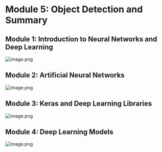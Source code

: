

# Module 5: Object Detection and Summary
## Module 1: Introduction to Neural Networks and Deep Learning
![image.png](https://prod-files-secure.s3.us-west-2.amazonaws.com/03e82b26-cccb-4906-bb56-adabcbdc0655/a8d40bcb-c482-4026-8872-311e16b2dc63/image.png?X-Amz-Algorithm=AWS4-HMAC-SHA256&X-Amz-Content-Sha256=UNSIGNED-PAYLOAD&X-Amz-Credential=ASIAZI2LB466ZCIVGNBF%2F20250206%2Fus-west-2%2Fs3%2Faws4_request&X-Amz-Date=20250206T161658Z&X-Amz-Expires=3600&X-Amz-Security-Token=IQoJb3JpZ2luX2VjEEcaCXVzLXdlc3QtMiJIMEYCIQCVFfX5nDuJD7FEzNQSQWRJJU25xoD0UPFoLjqtZ0is5gIhAKlgBEZQQR7M3T7rFYn7FHuEh0ocnryz314pek9mDekiKv8DCGAQABoMNjM3NDIzMTgzODA1IgzSzkpKzZ9iign3Klsq3AP%2FEDESOyaLHIOKJ7okozvdNVGG2KKbGs2sCDZ2Szhn3YMmrKMzm3v2Q7Sv8xKtamooDUIX69DHd4r8tnu%2Bic9ggfE7vtoSQGFa3hkDmLDF%2BKMmQng1UeoVxc8Rzb02oQdx0HITliOZ%2Ftou2uQsuI8DmmdifHurHkexicLT5WoXdIoRBZcmvKWE9MKgcWT%2Btps33EXI91ubRgzYqys5ygHU7V8PWzQHAfbCTzssMmLfJNBIs0MfkPTCej%2F2XNbgTyz%2FDEJ2Jpp7Mc%2Bw6kPX7qjH8dEkNGMeyS1t0FBqPLQqjOxtP8fcK6e4x%2FjuVHlGVOUIZ9045hQ94VJ2p7PB8f5zKpv1Ixu2UItvIL1m31FhYlEFv9mrRO41SUC52iT%2F1jG%2FvD%2FHh2sZIPQWKB0LrfRLMurh1CS%2BwPmvLTiGPsxashD8vQt1RivS3cg7f9emPN9FUHfmMkmcJaZTuxcUVC9HJU4UIhkRQDHb2fFPdKJt%2BskvbBkHST3XQ7FUTWYDfIn0Ec0k8tM4Y3r%2F0nSdPqerLsLfds66RsSDAGTvKnjuSYuLXG0AnpHRwn0a9UJBFVepSooZrgA%2FT1hRD1YY1usp0qdp4b5cn9PHCKAn%2FIRciPWcVwNqn7mo9mhh%2FTCDnJO9BjqkAXwGjSKp4m5qvK%2F%2BmfDRHraobH%2Fcpehi%2FJ4XJBWxolGxGOazYNC%2BFuOiaNR8m3k27A5%2BxiPlSo1aTW02NOnmfluZaaftpaYn6sj6SboBCG6YHi7NC9%2BuPnuZ55kILQ%2B40O%2Bh2LGER44UfRCMXdBmgJ%2F1F1wzVl7aRPV4yf6Wsn0RA7gZBGioa3aIIPajF%2BZMEEerTS%2Fh6B5WZ4cMVb4ArzTqmCyR&X-Amz-Signature=9aa6a80dfaeb1d6db53583cecb3bea828b4fb84819b07fa7bf48c24be79d65f4&X-Amz-SignedHeaders=host&x-id=GetObject)
## Module 2: Artificial Neural Networks
![image.png](https://prod-files-secure.s3.us-west-2.amazonaws.com/03e82b26-cccb-4906-bb56-adabcbdc0655/5157ca89-62da-41d9-a98f-6432b71047a9/image.png?X-Amz-Algorithm=AWS4-HMAC-SHA256&X-Amz-Content-Sha256=UNSIGNED-PAYLOAD&X-Amz-Credential=ASIAZI2LB466ZCIVGNBF%2F20250206%2Fus-west-2%2Fs3%2Faws4_request&X-Amz-Date=20250206T161658Z&X-Amz-Expires=3600&X-Amz-Security-Token=IQoJb3JpZ2luX2VjEEcaCXVzLXdlc3QtMiJIMEYCIQCVFfX5nDuJD7FEzNQSQWRJJU25xoD0UPFoLjqtZ0is5gIhAKlgBEZQQR7M3T7rFYn7FHuEh0ocnryz314pek9mDekiKv8DCGAQABoMNjM3NDIzMTgzODA1IgzSzkpKzZ9iign3Klsq3AP%2FEDESOyaLHIOKJ7okozvdNVGG2KKbGs2sCDZ2Szhn3YMmrKMzm3v2Q7Sv8xKtamooDUIX69DHd4r8tnu%2Bic9ggfE7vtoSQGFa3hkDmLDF%2BKMmQng1UeoVxc8Rzb02oQdx0HITliOZ%2Ftou2uQsuI8DmmdifHurHkexicLT5WoXdIoRBZcmvKWE9MKgcWT%2Btps33EXI91ubRgzYqys5ygHU7V8PWzQHAfbCTzssMmLfJNBIs0MfkPTCej%2F2XNbgTyz%2FDEJ2Jpp7Mc%2Bw6kPX7qjH8dEkNGMeyS1t0FBqPLQqjOxtP8fcK6e4x%2FjuVHlGVOUIZ9045hQ94VJ2p7PB8f5zKpv1Ixu2UItvIL1m31FhYlEFv9mrRO41SUC52iT%2F1jG%2FvD%2FHh2sZIPQWKB0LrfRLMurh1CS%2BwPmvLTiGPsxashD8vQt1RivS3cg7f9emPN9FUHfmMkmcJaZTuxcUVC9HJU4UIhkRQDHb2fFPdKJt%2BskvbBkHST3XQ7FUTWYDfIn0Ec0k8tM4Y3r%2F0nSdPqerLsLfds66RsSDAGTvKnjuSYuLXG0AnpHRwn0a9UJBFVepSooZrgA%2FT1hRD1YY1usp0qdp4b5cn9PHCKAn%2FIRciPWcVwNqn7mo9mhh%2FTCDnJO9BjqkAXwGjSKp4m5qvK%2F%2BmfDRHraobH%2Fcpehi%2FJ4XJBWxolGxGOazYNC%2BFuOiaNR8m3k27A5%2BxiPlSo1aTW02NOnmfluZaaftpaYn6sj6SboBCG6YHi7NC9%2BuPnuZ55kILQ%2B40O%2Bh2LGER44UfRCMXdBmgJ%2F1F1wzVl7aRPV4yf6Wsn0RA7gZBGioa3aIIPajF%2BZMEEerTS%2Fh6B5WZ4cMVb4ArzTqmCyR&X-Amz-Signature=b82a590837fda2066a4200f90cedbbe6af4ebaa73b7d4c17becb7fd133cda46b&X-Amz-SignedHeaders=host&x-id=GetObject)
## Module 3: Keras and Deep Learning Libraries
![image.png](https://prod-files-secure.s3.us-west-2.amazonaws.com/03e82b26-cccb-4906-bb56-adabcbdc0655/5089ce50-05f1-470d-ad42-42503bf1df5f/image.png?X-Amz-Algorithm=AWS4-HMAC-SHA256&X-Amz-Content-Sha256=UNSIGNED-PAYLOAD&X-Amz-Credential=ASIAZI2LB466ZCIVGNBF%2F20250206%2Fus-west-2%2Fs3%2Faws4_request&X-Amz-Date=20250206T161658Z&X-Amz-Expires=3600&X-Amz-Security-Token=IQoJb3JpZ2luX2VjEEcaCXVzLXdlc3QtMiJIMEYCIQCVFfX5nDuJD7FEzNQSQWRJJU25xoD0UPFoLjqtZ0is5gIhAKlgBEZQQR7M3T7rFYn7FHuEh0ocnryz314pek9mDekiKv8DCGAQABoMNjM3NDIzMTgzODA1IgzSzkpKzZ9iign3Klsq3AP%2FEDESOyaLHIOKJ7okozvdNVGG2KKbGs2sCDZ2Szhn3YMmrKMzm3v2Q7Sv8xKtamooDUIX69DHd4r8tnu%2Bic9ggfE7vtoSQGFa3hkDmLDF%2BKMmQng1UeoVxc8Rzb02oQdx0HITliOZ%2Ftou2uQsuI8DmmdifHurHkexicLT5WoXdIoRBZcmvKWE9MKgcWT%2Btps33EXI91ubRgzYqys5ygHU7V8PWzQHAfbCTzssMmLfJNBIs0MfkPTCej%2F2XNbgTyz%2FDEJ2Jpp7Mc%2Bw6kPX7qjH8dEkNGMeyS1t0FBqPLQqjOxtP8fcK6e4x%2FjuVHlGVOUIZ9045hQ94VJ2p7PB8f5zKpv1Ixu2UItvIL1m31FhYlEFv9mrRO41SUC52iT%2F1jG%2FvD%2FHh2sZIPQWKB0LrfRLMurh1CS%2BwPmvLTiGPsxashD8vQt1RivS3cg7f9emPN9FUHfmMkmcJaZTuxcUVC9HJU4UIhkRQDHb2fFPdKJt%2BskvbBkHST3XQ7FUTWYDfIn0Ec0k8tM4Y3r%2F0nSdPqerLsLfds66RsSDAGTvKnjuSYuLXG0AnpHRwn0a9UJBFVepSooZrgA%2FT1hRD1YY1usp0qdp4b5cn9PHCKAn%2FIRciPWcVwNqn7mo9mhh%2FTCDnJO9BjqkAXwGjSKp4m5qvK%2F%2BmfDRHraobH%2Fcpehi%2FJ4XJBWxolGxGOazYNC%2BFuOiaNR8m3k27A5%2BxiPlSo1aTW02NOnmfluZaaftpaYn6sj6SboBCG6YHi7NC9%2BuPnuZ55kILQ%2B40O%2Bh2LGER44UfRCMXdBmgJ%2F1F1wzVl7aRPV4yf6Wsn0RA7gZBGioa3aIIPajF%2BZMEEerTS%2Fh6B5WZ4cMVb4ArzTqmCyR&X-Amz-Signature=6e99dab930edfa60920f298bd32d43a6b10522accd4a84b0fee59852ec13a591&X-Amz-SignedHeaders=host&x-id=GetObject)
## Module 4: Deep Learning Models
![image.png](https://prod-files-secure.s3.us-west-2.amazonaws.com/03e82b26-cccb-4906-bb56-adabcbdc0655/4e22fcb0-cfbc-4d28-b961-b9b8fde071f0/image.png?X-Amz-Algorithm=AWS4-HMAC-SHA256&X-Amz-Content-Sha256=UNSIGNED-PAYLOAD&X-Amz-Credential=ASIAZI2LB466ZCIVGNBF%2F20250206%2Fus-west-2%2Fs3%2Faws4_request&X-Amz-Date=20250206T161658Z&X-Amz-Expires=3600&X-Amz-Security-Token=IQoJb3JpZ2luX2VjEEcaCXVzLXdlc3QtMiJIMEYCIQCVFfX5nDuJD7FEzNQSQWRJJU25xoD0UPFoLjqtZ0is5gIhAKlgBEZQQR7M3T7rFYn7FHuEh0ocnryz314pek9mDekiKv8DCGAQABoMNjM3NDIzMTgzODA1IgzSzkpKzZ9iign3Klsq3AP%2FEDESOyaLHIOKJ7okozvdNVGG2KKbGs2sCDZ2Szhn3YMmrKMzm3v2Q7Sv8xKtamooDUIX69DHd4r8tnu%2Bic9ggfE7vtoSQGFa3hkDmLDF%2BKMmQng1UeoVxc8Rzb02oQdx0HITliOZ%2Ftou2uQsuI8DmmdifHurHkexicLT5WoXdIoRBZcmvKWE9MKgcWT%2Btps33EXI91ubRgzYqys5ygHU7V8PWzQHAfbCTzssMmLfJNBIs0MfkPTCej%2F2XNbgTyz%2FDEJ2Jpp7Mc%2Bw6kPX7qjH8dEkNGMeyS1t0FBqPLQqjOxtP8fcK6e4x%2FjuVHlGVOUIZ9045hQ94VJ2p7PB8f5zKpv1Ixu2UItvIL1m31FhYlEFv9mrRO41SUC52iT%2F1jG%2FvD%2FHh2sZIPQWKB0LrfRLMurh1CS%2BwPmvLTiGPsxashD8vQt1RivS3cg7f9emPN9FUHfmMkmcJaZTuxcUVC9HJU4UIhkRQDHb2fFPdKJt%2BskvbBkHST3XQ7FUTWYDfIn0Ec0k8tM4Y3r%2F0nSdPqerLsLfds66RsSDAGTvKnjuSYuLXG0AnpHRwn0a9UJBFVepSooZrgA%2FT1hRD1YY1usp0qdp4b5cn9PHCKAn%2FIRciPWcVwNqn7mo9mhh%2FTCDnJO9BjqkAXwGjSKp4m5qvK%2F%2BmfDRHraobH%2Fcpehi%2FJ4XJBWxolGxGOazYNC%2BFuOiaNR8m3k27A5%2BxiPlSo1aTW02NOnmfluZaaftpaYn6sj6SboBCG6YHi7NC9%2BuPnuZ55kILQ%2B40O%2Bh2LGER44UfRCMXdBmgJ%2F1F1wzVl7aRPV4yf6Wsn0RA7gZBGioa3aIIPajF%2BZMEEerTS%2Fh6B5WZ4cMVb4ArzTqmCyR&X-Amz-Signature=0dd6f8cae3dcbbdadcba09650d662b412994ab8aa3009769d51efc8d4b905edf&X-Amz-SignedHeaders=host&x-id=GetObject)